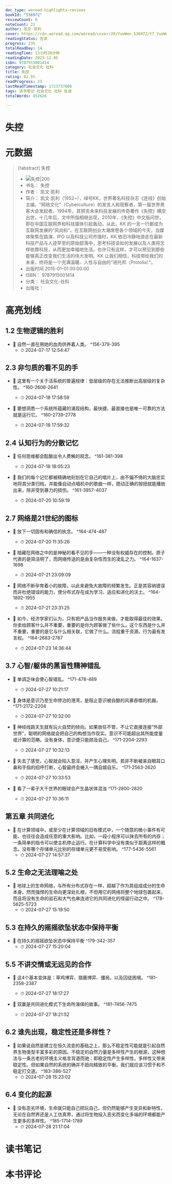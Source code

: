 ```yaml
---
doc_type: weread-highlights-reviews
bookId: "536972"
reviewCount: 0
noteCount: 21
author: 凯文·凯利
cover: https://cdn.weread.qq.com/weread/cover/20/YueWen_536972/t7_YueWen_536972.jpg
readingStatus: 在读
progress: 23%
totalReadDay: 14
readingTime: 12小时20分钟
readingDate: 2023-12-05
isbn: 9787915001414
category: 社会文化 社科
title: 失控
rating: 82.5%
readProgress: 23
lastReadTimestamp: 1723737600
tags: 读书笔记 社会文化 社科 在读
totalWords: 452626

---
```


# 失控

# 元数据
> [!abstract] 失控
> - ![ 失控|200](https://cdn.weread.qq.com/weread/cover/20/YueWen_536972/t7_YueWen_536972.jpg)
> - 书名： 失控
> - 作者： 凯文·凯利
> - 简介： 凯文·凯利（1952~），绰号KK，世界著名科技杂志《连线》创始主编，“网络文化”（Cyberculture）的发言人和观察者，第一届世界黑客大会发起者。1994年，其预言未来科技发展的传奇著作《失控》横空出世，十几年后，文中所指相继出现，2010年，《失控》中文版问世，即在中国互联网界和科技媒体引起轰动，从此，KK 的一言一行都成为互联网发展的“风向标”。在互联网创业大潮席卷各个领域的今天，当媒体聚焦在路演、IPO 以及科技公司市值时，KK 依旧冷静地游走在最新科技产品与人迹罕至的原始部落中，思考科技该如何发展以及人类将怎样依靠科技，从而更加幸福地生活。也许只有这样，才可以预见到那些能够真正改变我们生活的伟大发明。KK 让我们相信，科技带给我们的未来，终将是一个充满温暖、人性与自由的“进托邦（Protolia）”。
> - 出版时间 2015-01-01 00:00:00
> - ISBN： 9787915001414
> - 分类： 社会文化-社科
> - 出版社： 

# 高亮划线

## 1.2 生物逻辑的胜利


- 📌 自然一直在用她的血肉供养着人类。 ^156-379-395
    - ⏱ 2024-07-17 12:54:47 
## 2.3 非匀质的看不见的手


- 📌 这里有一个关于活系统的普遍规律：低层级的存在无法推断出高层级的复杂性。 ^160-2606-2641
    - ⏱ 2024-07-18 17:58:59 

- 📌 要想洞悉一个系统所蕴藏的涌现结构，最快捷、最直接也是唯一可靠的方法就是运行它。 ^160-2739-2778
    - ⏱ 2024-07-18 17:59:32 
## 2.4 认知行为的分散记忆


- 📌 任何思维都会酝酿出令人费解的观念。 ^161-381-398
    - ⏱ 2024-07-18 18:05:23 

- 📌 我们的每个记忆都被精确地刻划在它自己的唱片上，由不偏不倚的大脑忠实地将其分类归档，并能像自动点唱机中的歌曲一样，摁动正确的按扭就能播放出来，除非受到暴力的损伤。 ^161-3957-4037
    - ⏱ 2024-07-20 10:59:19 
## 2.7 网络是21世纪的图标


- 📌 放下一切固有和确信的执念。 ^164-474-487
    - ⏱ 2024-07-20 11:35:26 

- 📌 暗藏在网络之中的是神秘的看不见的手——一种没有权威存在的控制。原子代表的是简洁明了，而网络传送的是由复杂性而生的凌乱之力。 ^164-1637-1698
    - ⏱ 2024-07-21 23:09:09 

- 📌 网络不断孕育着小的故障，以此来避免大故障的频繁发生。正是其容纳错误而非杜绝错误的能力，使分布式存在成为学习、适应和进化的沃土。 ^164-1892-1955
    - ⏱ 2024-07-21 23:31:25 

- 📌 如今，经济学家们认为，只有把产品当作服务来做，才能取得最佳的效果。你卖给顾客什么并不重要，重要的是你为顾客做了些什么。这个东西是什么并不重要，重要的是它与什么相关联，它做了什么。流程重于资源。行为最有发言权。 ^164-2683-2787
    - ⏱ 2024-07-23 14:36:44 
## 3.7 心智/躯体的黑盲性精神错乱


- 📌 单调乏味会使心智错乱。 ^171-478-489
    - ⏱ 2024-07-27 10:21:17 

- 📌 身体是意识乃至生命停泊的港湾，是阻止意识被自酿的风暴吞噬的机器。 ^171-2172-2204
    - ⏱ 2024-07-27 10:32:00 

- 📌 神经线路天生就有玩火自焚的倾向。如果放任不管，不让它直接连接“外部世界”，聪明的网络就会把自己的构想当作现实。意识不可能超出其所能度量或计算的范畴。没有身体，意识便只能顾及自己。 ^171-2204-2293
    - ⏱ 2024-07-27 10:32:13 

- 📌 失去了感觉，心智就会陷入意淫，并产生心理失明。若非不断被来自眼耳口鼻和手指的招呼打断，心智最终会蜷入一隅自娱自乐。 ^171-2563-2620
    - ⏱ 2024-07-27 10:33:53 

- 📌 看了一辈子大千世界的眼球会产生晶状体混浊 ^171-2800-2820
    - ⏱ 2024-07-27 10:36:11 
## 第五章 共同进化


- 📌 在计算领域中，或至少在计算领域的旧有模式中，一个随意的微小事件有可能、也往往会造成任意的重大影响。比如，一段小程序可以抹去所有的内存；一条简单的指令可以使主机停止运行。在计算科学中没有类似于距离这样的概念。没有哪个存储单元比别的存储单元更不易受影响。 ^177-5436-5561
    - ⏱ 2024-07-27 14:57:37 
## 5.2 生命之无法理喻之处


- 📌 地球上的生命网络，与所有分布式存在一样，超越了作为其组成成分的生命本身。然而强悍的生命向更深处扎根，不但用它的网络将整个地球包裹起来，而且将没有生命的岩石和大气也串连进它的共同进化的怪诞行动之中。 ^178-5625-5723
    - ⏱ 2024-07-27 15:19:50 
## 5.3 在持久的摇摇欲坠状态中保持平衡


- 📌 在持久的摇摇欲坠状态中保持平衡 ^179-342-357
    - ⏱ 2024-07-27 15:20:04 
## 5.5 不讲交情或无远见的合作


- 📌 这4个基本变体是：草鸡博弈、猎鹿博弈、僵局，以及囚徒困境。 ^181-2358-2387
    - ⏱ 2024-07-27 18:17:27 

- 📌 双赢是共同进化模式下生命所演绎的故事。 ^181-7456-7475
    - ⏱ 2024-07-27 18:21:52 
## 6.2 谁先出现，稳定性还是多样性？


- 📌 如果说自然是建立在恒久流变的基础之上，那么不稳定性可能就是引起自然界生物类型丰富多彩的原因。不稳定的自然力量是多样性产生的根源，这种想法与一条古老的环境主义格言背道而驰：即稳定性产生多样性，多样性又带来稳定性。但如果自然的系统的确并不趋向精致的平衡，我们就应该习惯于和不稳定打交道。 ^183-386-527
    - ⏱ 2024-07-28 15:23:02 
## 6.4 变化的起源


- 📌 没有恶劣环境，生命就只能自己把玩自己，但仍然能够产生变异和新特性，无论在自然界还是人工仿真界，通过将生物投入恶劣而变化多端的环境都能产生更多的多样性。 ^185-1714-1789
    - ⏱ 2024-07-28 21:17:04 
# 读书笔记

# 本书评论
